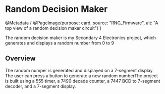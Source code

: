 # Random Decision Maker

@Metadata {
    @PageImage(purpose: card, source: "RNG_Firmware", alt: "A top view of a random decision maker circuit")
}

The random decision maker is my Secondary 4 Electronics project, which generates and displays a random number from 0 to 9

## Overview

The random numper is generated and displayed on a 7-segment display. The user can press a button to generate 
a new random numberThe project is built using a 555 timer, a 7490 decade counter, a 7447 BCD to 7-segment 
decoder, and a 7-segment display.